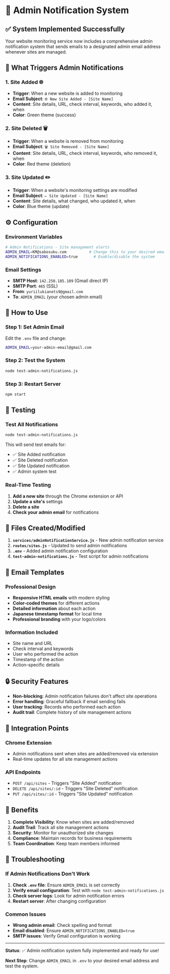 # 🔔 Admin Notification System

## ✅ **System Implemented Successfully**

Your website monitoring service now includes a comprehensive admin notification system that sends emails to a designated admin email address whenever sites are managed.

## 📧 **What Triggers Admin Notifications**

### 1. **Site Added** 🌐
- **Trigger**: When a new website is added to monitoring
- **Email Subject**: `🌐 New Site Added - [Site Name]`
- **Content**: Site details, URL, check interval, keywords, who added it, when
- **Color**: Green theme (success)

### 2. **Site Deleted** 🗑️
- **Trigger**: When a website is removed from monitoring
- **Email Subject**: `🗑️ Site Removed - [Site Name]`
- **Content**: Site details, URL, check interval, keywords, who removed it, when
- **Color**: Red theme (deletion)

### 3. **Site Updated** ✏️
- **Trigger**: When a website's monitoring settings are modified
- **Email Subject**: `✏️ Site Updated - [Site Name]`
- **Content**: Site details, what changed, who updated it, when
- **Color**: Blue theme (update)

## ⚙️ **Configuration**

### **Environment Variables**
```bash
# Admin Notifications - Site management alerts
ADMIN_EMAIL=KM@sabosuku.com          # Change this to your desired email
ADMIN_NOTIFICATIONS_ENABLED=true       # Enable/disable the system
```

### **Email Settings**
- **SMTP Host**: `142.250.185.109` (Gmail direct IP)
- **SMTP Port**: `465` (SSL)
- **From**: `yuriilukianets9@gmail.com`
- **To**: `ADMIN_EMAIL` (your chosen admin email)

## 🚀 **How to Use**

### **Step 1: Set Admin Email**
Edit the `.env` file and change:
```bash
ADMIN_EMAIL=your-admin-email@gmail.com
```

### **Step 2: Test the System**
```bash
node test-admin-notifications.js
```

### **Step 3: Restart Server**
```bash
npm start
```

## 🧪 **Testing**

### **Test All Notifications**
```bash
node test-admin-notifications.js
```

This will send test emails for:
- ✅ Site Added notification
- ✅ Site Deleted notification  
- ✅ Site Updated notification
- ✅ Admin system test

### **Real-Time Testing**
1. **Add a new site** through the Chrome extension or API
2. **Update a site's** settings
3. **Delete a site**
4. **Check your admin email** for notifications

## 📁 **Files Created/Modified**

1. **`services/adminNotificationService.js`** - New admin notification service
2. **`routes/sites.js`** - Updated to send admin notifications
3. **`.env`** - Added admin notification configuration
4. **`test-admin-notifications.js`** - Test script for admin notifications

## 🎯 **Email Templates**

### **Professional Design**
- **Responsive HTML emails** with modern styling
- **Color-coded themes** for different actions
- **Detailed information** about each action
- **Japanese timestamp format** for local time
- **Professional branding** with your logo/colors

### **Information Included**
- Site name and URL
- Check interval and keywords
- User who performed the action
- Timestamp of the action
- Action-specific details

## 🔒 **Security Features**

- **Non-blocking**: Admin notification failures don't affect site operations
- **Error handling**: Graceful fallback if email sending fails
- **User tracking**: Records who performed each action
- **Audit trail**: Complete history of site management actions

## 📱 **Integration Points**

### **Chrome Extension**
- Admin notifications sent when sites are added/removed via extension
- Real-time updates for all site management actions

### **API Endpoints**
- `POST /api/sites` - Triggers "Site Added" notification
- `DELETE /api/sites/:id` - Triggers "Site Deleted" notification
- `PUT /api/sites/:id` - Triggers "Site Updated" notification

## 🎉 **Benefits**

1. **Complete Visibility**: Know when sites are added/removed
2. **Audit Trail**: Track all site management actions
3. **Security**: Monitor for unauthorized site changes
4. **Compliance**: Maintain records for business requirements
5. **Team Coordination**: Keep team members informed

## 🚨 **Troubleshooting**

### **If Admin Notifications Don't Work**
1. **Check `.env` file**: Ensure `ADMIN_EMAIL` is set correctly
2. **Verify email configuration**: Test with `node test-admin-notifications.js`
3. **Check server logs**: Look for admin notification errors
4. **Restart server**: After changing configuration

### **Common Issues**
- **Wrong admin email**: Check spelling and format
- **Email disabled**: Ensure `ADMIN_NOTIFICATIONS_ENABLED=true`
- **SMTP issues**: Verify Gmail configuration is working

---

**Status**: ✅ Admin notification system fully implemented and ready for use!

**Next Step**: Change `ADMIN_EMAIL` in `.env` to your desired email address and test the system.
